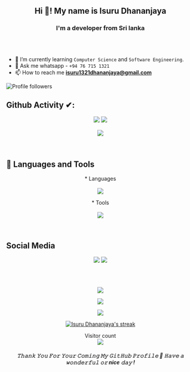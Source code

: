 <h2 align="center">Hi 👋! My name is Isuru Dhananjaya </h2>
<h3 align="center"> I'm a developer from Sri lanka</h3>
<br/>
<br/>

- 🌱 I’m currently learning `Computer Science` and `Software Engineering`.
- 💬 Ask me whatsapp - `+94 76 715 1321 `
- 📫 How to reach me **isuru1321dhananjaya@gmail.com** 

<p align="left">
<img alt="Profile followers" src="https://img.shields.io/github/followers/Dhananjaya1321">
</p>


###
## Github Activity ✔:
<div align="center">
 <img  src="https://github-readme-stats.vercel.app/api?username=Dhananjaya1321&show_icons=true&theme=tokyonight&line_height=27" />
  <img  src="https://github-readme-stats.vercel.app/api/top-langs/?username=Dhananjaya1321&theme=tokyonight" /> 
   <br/>
   <br/>
   <img  src="https://github-profile-trophy.vercel.app/?username=Dhananjaya1321&theme=tokyonight&no-frame=false&no-bg=true&margin-w=4" /> </a> 
</div>
<br/>
<br/>
 




## 🔗  Languages and Tools

<p align="center">
   * Languages <br><br>
  <a href="https://skillicons.dev">
    <img src="https://skillicons.dev/icons?i=html,js,css,java,mysql,nodejs,react" />
  </a>
</p>


<p align="center">
   * Tools <br><br>
  <a href="https://skillicons.dev">
    <img src="https://skillicons.dev/icons?i=git,powershell,figma,linux,idea,vscode" />
  </a>
</p>
<br/>

###

## Social Media
<p align="center">
<a href = "www.linkedin.com/in/isuru-dhananjaya-9b5138247" target="blank"><img src="https://img.icons8.com/fluent/48/000000/linkedin.png"/></a>
<a href = "https://instagram.com/dhananjaya1321?igshid=ZDdkNTZiNTM=" target="blank"><img src="https://img.icons8.com/fluent/48/000000/instagram-new.png"/></a>
</p> 
</p>

<br/>
<br/>
<p align="center">
  
  <img src="http://github-profile-summary-cards.vercel.app/api/cards/profile-details?username=Dhananjaya1321&theme=tokyonight" />
  
 
<br>
   
<p align="center">
  
  <img src="http://github-profile-summary-cards.vercel.app/api/cards/productive-time?username=Dhananjaya1321&theme=tokyonight&utcOffset=8" />
  
 <p>
   
   <p align="center">
  
  <img src="http://github-profile-summary-cards.vercel.app/api/cards/most-commit-language?username=Dhananjaya1321&theme=tokyonight" />
  
 <p>
  
<p>
   <p align="center">
  <p align="center">
    <a href="https://github.com/Dhananjaya1321/github-readme-streak-stats">
        <img title="🔥 Get streak stats for your profile at git.io/streak-stats" alt="Isuru Dhananjaya's streak" src="https://github-readme-streak-stats.herokuapp.com?user=Dhananjaya1321&theme=soft-green"/>
    </a>
  </p>
</p>



<p align="center"> 
  Visitor count<br>
  <img src="https://profile-counter.glitch.me/Dhananjaya1321/count.svg" />
</p>

<h5 align="center">
𝚃𝚑𝚊𝚗𝚔 𝚈𝚘𝚞 𝙵𝚘𝚛 𝚈𝚘𝚞𝚛 𝙲𝚘𝚖𝚒𝚗𝚐 𝙼𝚢 𝙶𝚒𝚝𝙷𝚞𝚋 𝙿𝚛𝚘𝚏𝚒𝚕𝚎 🤝
𝙷𝚊𝚟𝚎 𝚊 𝚠𝚘𝚗𝚍𝚎𝚛𝚏𝚞𝚕 𝚘𝚛 nice 𝚍𝚊𝚢 ! 
</h5>
